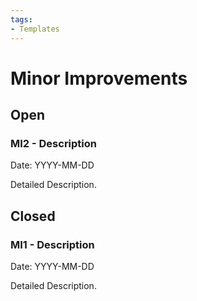 ```yaml
---
tags:
- Templates
---
```

# Minor Improvements

## Open

### MI2 - Description
Date: YYYY-MM-DD

Detailed Description.

## Closed

### MI1 - Description
Date: YYYY-MM-DD

Detailed Description.
